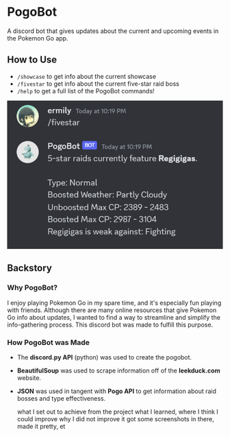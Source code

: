 # PogoBot
A discord bot that gives updates about the current and upcoming events in the Pokemon Go app.

## How to Use
- `/showcase` to get info about the current showcase
- `/fivestar` to get info about the current five-star raid boss
- `/help` to get a full list of the PogoBot commands!

![Example of the PogoBot at work. /fivestar was called and PogoBot responded.](images/bot-example.png)

## Backstory

### Why PogoBot?
I enjoy playing Pokemon Go in my spare time, and it's especially fun playing with friends. Although there are many online resources
that give Pokemon Go info about updates, I wanted to find a way to streamline and simplify the info-gathering process. This discord bot was made
to fulfill this purpose. 

### How PogoBot was Made
- The **discord.py API** (python) was used to create the pogobot.
- **BeautifulSoup** was used to scrape information off of the **leekduck.com** website.
- **JSON** was used in tangent with **Pogo API** to get information about raid bosses and type effectiveness.

  what I set out to achieve from the project
  what I learned, where I think I could improve
  why I did not improve it
  got some screenshots in there, made it pretty, et
